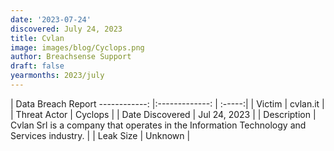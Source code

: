 ```yaml
---
date: '2023-07-24'
discovered: July 24, 2023
title: Cvlan
image: images/blog/Cyclops.png
author: Breachsense Support
draft: false
yearmonths: 2023/july
---
```



| Data Breach Report
------------:     |:-------------:    | :-----:|
| Victim      | cvlan.it      | 
| Threat Actor      | Cyclops      | 
| Date Discovered      | Jul 24, 2023      | 
| Description      | Cvlan Srl is a company that operates in the Information Technology and Services industry.      | 
| Leak Size      | Unknown      | 


